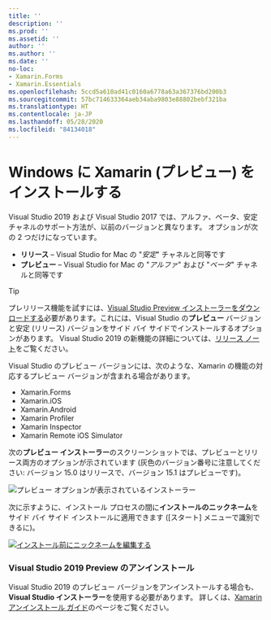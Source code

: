 ```yaml
---
title: ''
description: ''
ms.prod: ''
ms.assetid: ''
author: ''
ms.author: ''
ms.date: ''
no-loc:
- Xamarin.Forms
- Xamarin.Essentials
ms.openlocfilehash: 5ccd5a610ad41c0160a6778a63a367376bd200b3
ms.sourcegitcommit: 57bc714633364aeb34aba9803e88802bebf321ba
ms.translationtype: HT
ms.contentlocale: ja-JP
ms.lasthandoff: 05/28/2020
ms.locfileid: "84134018"
---
```

# <a name="installing-xamarin-preview-on-windows"></a>Windows に Xamarin (プレビュー) をインストールする

Visual Studio 2019 および Visual Studio 2017 では、アルファ、ベータ、安定チャネルのサポート方法が、以前のバージョンと異なります。 オプションが次の 2 つだけになっています。

- **リリース** – Visual Studio for Mac の "_安定_" チャネルと同等です
- **プレビュー** – Visual Studio for Mac の "_アルファ_" および "_ベータ_" チャネルと同等です

> [!TIP]
> プレリリース機能を試すには、[Visual Studio Preview インストーラーをダウンロードする](https://visualstudio.microsoft.com/vs/preview/)必要があります。これには、Visual Studio の**プレビュー** バージョンと安定 (リリース) バージョンをサイド バイ サイドでインストールするオプションがあります。 Visual Studio 2019 の新機能の詳細については、[リリース ノート](https://docs.microsoft.com/visualstudio/releases/2019/release-notes)をご覧ください。

Visual Studio のプレビュー バージョンには、次のような、Xamarin の機能の対応するプレビュー バージョンが含まれる場合があります。

- Xamarin.Forms
- Xamarin.iOS
- Xamarin.Android
- Xamarin Profiler
- Xamarin Inspector
- Xamarin Remote iOS Simulator

次の**プレビュー インストーラー**のスクリーンショットでは、プレビューとリリース両方のオプションが示されています (灰色のバージョン番号に注意してください: バージョン 15.0 はリリースで、バージョン 15.1 はプレビューです)。

![プレビュー オプションが表示されているインストーラー](windows-images/vs2017-installer.jpg)

次に示すように、インストール プロセスの間に**インストールのニックネーム**をサイド バイ サイド インストールに適用できます ([スタート] メニューで識別できるに)。

[![インストール前にニックネームを編集する](windows-images/vs2017-nickname-sml.png "インストール前にニックネームを編集する")](windows-images/vs2017-nickname.png#lightbox)

### <a name="uninstalling-visual-studio-2019-preview"></a>Visual Studio 2019 Preview のアンインストール

Visual Studio 2019 のプレビュー バージョンをアンインストールする場合も、**Visual Studio インストーラー**を使用する必要があります。 詳しくは、[Xamarin アンインストール ガイド](uninstalling-xamarin.md#uninstallvs2017)のページをご覧ください。
